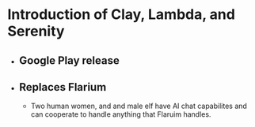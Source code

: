 # Introduction of Clay, Lambda, and Serenity
  - ## Google Play release
  - ## Replaces Flarium
    * Two human women, and and male elf have AI chat capabilites and can cooperate to handle anything that Flaruim handles.
